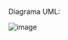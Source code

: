 Diagrama UML:

![image](https://github.com/millrnv/Universidad/assets/146766468/478aa66b-02fe-40f5-80cb-72dd8f50aac5)
